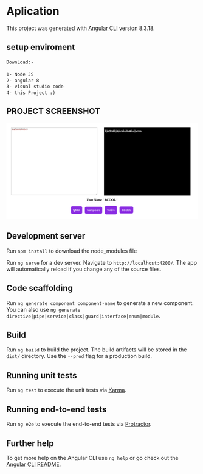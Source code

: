 # Aplication

This project was generated with [Angular CLI](https://github.com/angular/angular-cli) version 8.3.18.

## setup enviroment 
    DownLoad:-

    1- Node JS
    2- angular 8
    3- visual studio code 
    4- this Project :)


 ## PROJECT SCREENSHOT 
 <img src="screen.png">   

## Development server
Run `npm install` to download the node_modules file 

Run `ng serve` for a dev server. Navigate to `http://localhost:4200/`. The app will automatically reload if you change any of the source files.

## Code scaffolding

Run `ng generate component component-name` to generate a new component. You can also use `ng generate directive|pipe|service|class|guard|interface|enum|module`.

## Build

Run `ng build` to build the project. The build artifacts will be stored in the `dist/` directory. Use the `--prod` flag for a production build.

## Running unit tests

Run `ng test` to execute the unit tests via [Karma](https://karma-runner.github.io).

## Running end-to-end tests

Run `ng e2e` to execute the end-to-end tests via [Protractor](http://www.protractortest.org/).

## Further help

To get more help on the Angular CLI use `ng help` or go check out the [Angular CLI README](https://github.com/angular/angular-cli/blob/master/README.md).
